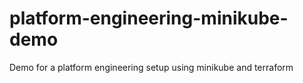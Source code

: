 # platform-engineering-minikube-demo
Demo for a platform engineering setup using minikube and terraform
